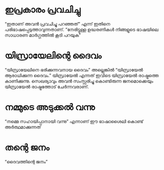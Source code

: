 # ഇപ്രകാരം പ്രവചിച്ചു
“ഇതാണ് അവൻ പ്രവചിച്ചു പറഞ്ഞത്” എന്ന് ഇതിനെ പരിഭാഷപ്പെടുത്താവുന്നതാണ്. “നേരിട്ടുള്ള ഉദ്ധരണികൾ നിങ്ങളുടെ ഭാഷയിലെ സാധാരണ മാർഗ്ഗത്തിൽ കൂടി പറയുക”
# യിസ്രായേലിന്റെ ദൈവം
“യിസ്രായേലിനെ ഭരിക്കുന്നവനായ ദൈവം” അല്ലെങ്കിൽ “യിസ്രായേൽ ആരാധിക്കുന്ന ദൈവം.” യിസ്രായേൽ എന്നത് ഇവിടെ യിസ്രായേൽ രാഷ്ട്രത്തെ കാണിക്കുന്നു. സെഖര്യാവും അവൻ സംസ്സരിച്ചു കൊണ്ടിരുന്ന ജനമൊക്കെയും യിസ്രായേൽ രാഷ്ട്രത്തോട് ചേർന്നവരാണ്.
# നമ്മുടെ അടുക്കൽ വന്നു 
“നമ്മെ സഹായിപ്പാനായി വന്നു” എന്നാണ് ഈ ഭാഷാശൈലി കൊണ്ട് അർത്ഥമാക്കുന്നത്
# തന്റെ ജനം
“ദൈവത്തിന്റെ ജനം”
